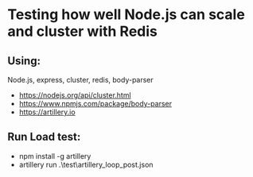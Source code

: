 # Testing how well Node.js can scale and cluster with Redis

## Using:

Node.js, express, cluster, redis, body-parser

- https://nodejs.org/api/cluster.html
- https://www.npmjs.com/package/body-parser
- https://artillery.io

## Run Load test:

- npm install -g artillery
- artillery run .\test\artillery_loop_post.json
